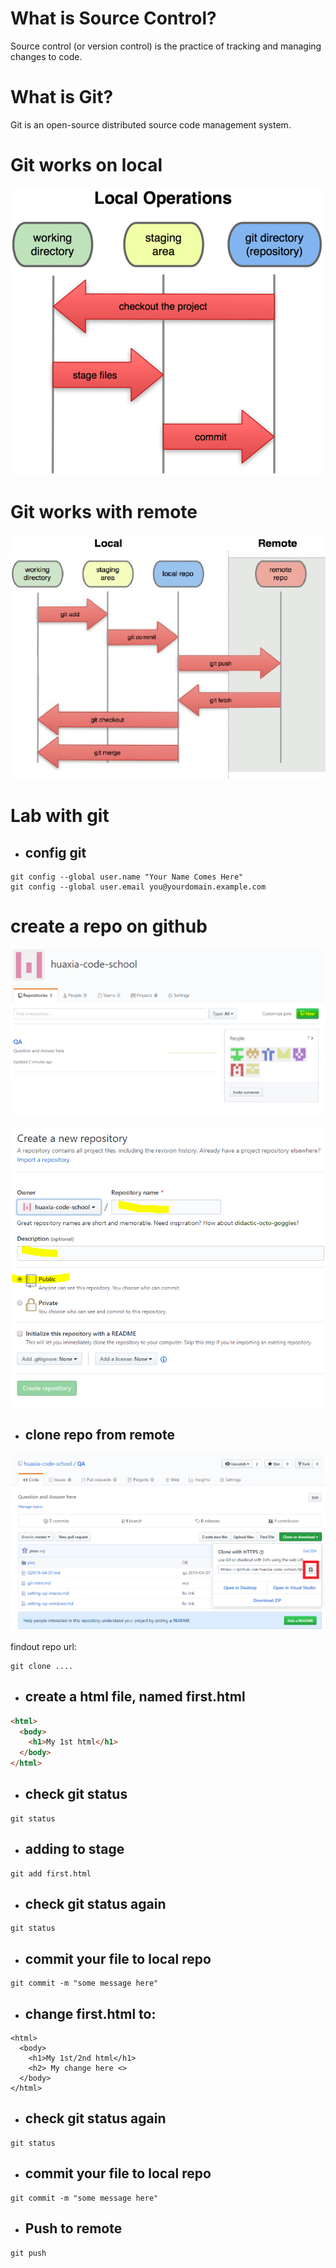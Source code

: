 # What is Source Control?
Source control (or version control) is the practice of tracking and managing changes to code. 


# What is Git?
Git is an open-source distributed source code management system. 

# Git works on local
![git local](https://github.com/huaxia-code-school/QA/raw/master/pics/git-basic.png)

# Git works with remote
![git remote](https://github.com/huaxia-code-school/QA/raw/master/pics/git-basic-2.png)

# Lab with git
* ## config git
```
git config --global user.name "Your Name Comes Here"
git config --global user.email you@yourdomain.example.com
```

# create a repo on github
![git remote](https://github.com/huaxia-code-school/QA/raw/master/pics/new-repo.png)

![git remote](https://github.com/huaxia-code-school/QA/raw/master/pics/new-repo-2.png)


* ## clone repo from remote
![git remote](https://github.com/huaxia-code-school/QA/raw/master/pics/repo-url.png)

findout repo url:

```
git clone ....
```

* ## create a html file, named first.html
```html
<html>
  <body>
    <h1>My 1st html</h1>
  </body>
</html>
```
* ## check git status
```
git status
```

* ## adding to stage 
```
git add first.html
```

* ## check git status again
```
git status
```

* ## commit your file to local repo
```
git commit -m "some message here"
```

* ## change first.html to:
```
<html>
  <body>
    <h1>My 1st/2nd html</h1>
    <h2> My change here <>
  </body>
</html>
```
* ## check git status again
```
git status
```
* ## commit your file to local repo
```
git commit -m "some message here"
```
* ## Push to remote
```
git push
```
